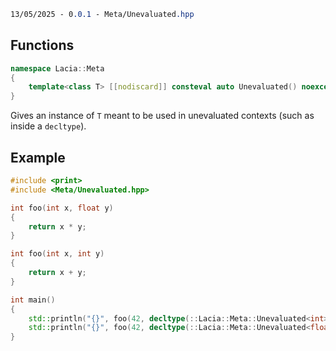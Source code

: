 ```css
13/05/2025 - 0.0.1 - Meta/Unevaluated.hpp
```


## Functions

```cpp
namespace Lacia::Meta
{
	template<class T> [[nodiscard]] consteval auto Unevaluated() noexcept -> T&&;
}
```

Gives an instance of ``T`` meant to be used in unevaluated contexts (such as inside a ``decltype``).


## Example

```cpp
#include <print>
#include <Meta/Unevaluated.hpp>

int foo(int x, float y)
{
	return x * y;
}

int foo(int x, int y)
{
	return x + y;
}

int main()
{
	std::println("{}", foo(42, decltype(::Lacia::Meta::Unevaluated<int>())(3)));
	std::println("{}", foo(42, decltype(::Lacia::Meta::Unevaluated<float>())(3.f)));
}
```
